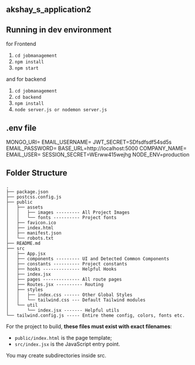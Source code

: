 ## akshay_s_application2

## Running in dev environment

for Frontend 

1. `cd jobmanagement`
2. `npm install`
3. `npm start`

and for backend
1. `cd jobmanagement`
2. `cd backend`
3. `npm install`
4.  `node server.js or nodemon server.js`

## .env file

MONGO_URI=
EMAIL_USERNAME=
JWT_SECRET=SDfsdfsdf54sd5s
EMAIL_PASSWORD=
BASE_URL=http://localhost:5000
COMPANY_NAME=
EMAIL_USER=
SESSION_SECRET=WErww415wejhg
NODE_ENV=production


## Folder Structure

```
.
├── package.json
├── postcss.config.js
├── public
│   ├── assets
│   │   ├── images --------- All Project Images
│   │   └── fonts ---------- Project fonts
│   ├── favicon.ico
│   ├── index.html
│   ├── manifest.json
│   └── robots.txt
├── README.md
├── src
│   ├── App.jsx
│   ├── components --------- UI and Detected Common Components
│   ├── constants ---------- Project constants
│   ├── hooks -------------- Helpful Hooks
│   ├── index.jsx
│   ├── pages -------------- All route pages
│   ├── Routes.jsx ---------- Routing
│   ├── styles
│   │   ├── index.css ------ Other Global Styles
│   │   └── tailwind.css --- Default Tailwind modules
│   └── util
│       └── index.jsx ------- Helpful utils
└── tailwind.config.js ----- Entire theme config, colors, fonts etc.
```

For the project to build, **these files must exist with exact filenames**:

- `public/index.html` is the page template;
- `src/index.jsx` is the JavaScript entry point.

You may create subdirectories inside src.

